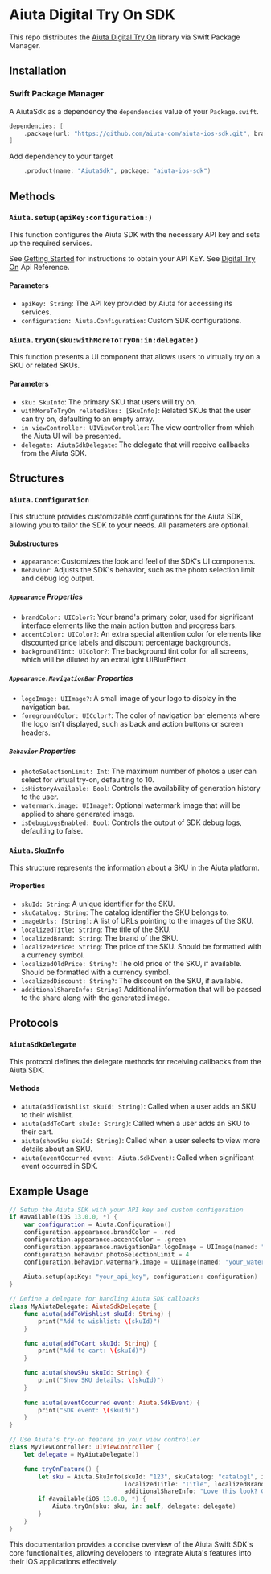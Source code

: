 # Aiuta Digital Try On SDK

This repo distributes the [Aiuta Digital Try On](https://developer.aiuta.com/products/digital-try-on/Documentation) library via Swift Package Manager.

## Installation

### Swift Package Manager

A AiutaSdk as a dependency the `dependencies` value of your `Package.swift`.

```swift
dependencies: [
    .package(url: "https://github.com/aiuta-com/aiuta-ios-sdk.git", branch: "main")
]
```

Add dependency to your target
```swift
    .product(name: "AiutaSdk", package: "aiuta-ios-sdk")
```

## Methods

### `Aiuta.setup(apiKey:configuration:)`

This function configures the Aiuta SDK with the necessary API key and sets up the required services.

See [Getting Started](https://developer.aiuta.com/docs/start) for instructions to obtain your API KEY.
See [Digital Try On](https://developer.aiuta.com/products/digital-try-on/Documentation) Api Reference.

#### Parameters

- `apiKey: String`: The API key provided by Aiuta for accessing its services.
- `configuration: Aiuta.Configuration`: Custom SDK configurations.

### `Aiuta.tryOn(sku:withMoreToTryOn:in:delegate:)`

This function presents a UI component that allows users to virtually try on a SKU or related SKUs.

#### Parameters

- `sku: SkuInfo`: The primary SKU that users will try on.
- `withMoreToTryOn relatedSkus: [SkuInfo]`: Related SKUs that the user can try on, defaulting to an empty array.
- `in viewController: UIViewController`: The view controller from which the Aiuta UI will be presented.
- `delegate: AiutaSdkDelegate`: The delegate that will receive callbacks from the Aiuta SDK.


## Structures

### `Aiuta.Configuration`

This structure provides customizable configurations for the Aiuta SDK, allowing you to tailor the SDK to your needs. All parameters are optional.

#### Substructures

- `Appearance`: Customizes the look and feel of the SDK's UI components.
- `Behavior`: Adjusts the SDK's behavior, such as the photo selection limit and debug log output.

##### `Appearance` Properties

- `brandColor: UIColor?`: Your brand's primary color, used for significant interface elements like the main action button and progress bars.
- `accentColor: UIColor?`: An extra special attention color for elements like discounted price labels and discount percentage backgrounds.
- `backgroundTint: UIColor?`: The background tint color for all screens, which will be diluted by an extraLight UIBlurEffect.

##### `Appearance.NavigationBar` Properties

- `logoImage: UIImage?`: A small image of your logo to display in the navigation bar.
- `foregroundColor: UIColor?`: The color of navigation bar elements where the logo isn't displayed, such as back and action buttons or screen headers.

##### `Behavior` Properties

- `photoSelectionLimit: Int`: The maximum number of photos a user can select for virtual try-on, defaulting to 10.
- `isHistoryAvailable: Bool`: Controls the availability of generation history to the user.
- `watermark.image: UIImage?`: Optional watermark image that will be applied to share generated image.
- `isDebugLogsEnabled: Bool`: Controls the output of SDK debug logs, defaulting to false.

### `Aiuta.SkuInfo`

This structure represents the information about a SKU in the Aiuta platform.

#### Properties

- `skuId: String`: A unique identifier for the SKU.
- `skuCatalog: String`: The catalog identifier the SKU belongs to.
- `imageUrls: [String]`: A list of URLs pointing to the images of the SKU.
- `localizedTitle: String`: The title of the SKU.
- `localizedBrand: String`: The brand of the SKU.
- `localizedPrice: String`: The price of the SKU. Should be formatted with a currency symbol.
- `localizedOldPrice: String?`: The old price of the SKU, if available. Should be formatted with a currency symbol.
- `localizedDiscount: String?`: The discount on the SKU, if available.
- `additionalShareInfo: String?` Additional information that will be passed to the share along with the generated image.


## Protocols

### `AiutaSdkDelegate`

This protocol defines the delegate methods for receiving callbacks from the Aiuta SDK.

#### Methods

- `aiuta(addToWishlist skuId: String)`: Called when a user adds an SKU to their wishlist.
- `aiuta(addToCart skuId: String)`: Called when a user adds an SKU to their cart.
- `aiuta(showSku skuId: String)`: Called when a user selects to view more details about an SKU.
- `aiuta(eventOccurred event: Aiuta.SdkEvent)`: Called when significant event occurred in SDK.

## Example Usage

```swift
// Setup the Aiuta SDK with your API key and custom configuration
if #available(iOS 13.0.0, *) {
    var configuration = Aiuta.Configuration()
    configuration.appearance.brandColor = .red
    configuration.appearance.accentColor = .green
    configuration.appearance.navigationBar.logoImage = UIImage(named: "your_logo")
    configuration.behavior.photoSelectionLimit = 4
    configuration.behavior.watermark.image = UIImage(named: "your_watermark")
    
    Aiuta.setup(apiKey: "your_api_key", configuration: configuration)
}

// Define a delegate for handling Aiuta SDK callbacks
class MyAiutaDelegate: AiutaSdkDelegate {
    func aiuta(addToWishlist skuId: String) {
        print("Add to wishlist: \(skuId)")
    }

    func aiuta(addToCart skuId: String) {
        print("Add to cart: \(skuId)")
    }

    func aiuta(showSku skuId: String) {
        print("Show SKU details: \(skuId)")
    }
    
    func aiuta(eventOccurred event: Aiuta.SdkEvent) {
        print("SDK event: \(skuId)")
    }
}

// Use Aiuta's try-on feature in your view controller
class MyViewController: UIViewController {
    let delegate = MyAiutaDelegate()

    func tryOnFeature() {
        let sku = Aiuta.SkuInfo(skuId: "123", skuCatalog: "catalog1", imageUrls: ["url1", "url2"], 
                                localizedTitle: "Title", localizedBrand: "Brand", localizedPrice: "$12.99"
                                additionalShareInfo: "Love this look? Get more on aiuta.com!")
        if #available(iOS 13.0.0, *) {
            Aiuta.tryOn(sku: sku, in: self, delegate: delegate)
        }
    }
}
```

This documentation provides a concise overview of the Aiuta Swift SDK's core functionalities, allowing developers to integrate Aiuta's features into their iOS applications effectively.

